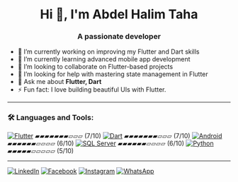 <!-- <p align="center">
  Visitor count<br>
  <img src="https://profile-counter.glitch.me/abdelhalim-taha/count.svg" />
</p> -->

<h1 align="center">Hi 👋, I'm Abdel Halim Taha</h1>
<h3 align="center">A passionate developer</h3>

- 🔭 I’m currently working on improving my Flutter and Dart skills  
- 🌱 I’m currently learning advanced mobile app development  
- 👯 I’m looking to collaborate on Flutter-based projects  
- 🤝 I’m looking for help with mastering state management in Flutter  
- 💬 Ask me about **Flutter, Dart**  
- ⚡ Fun fact: I love building beautiful UIs with Flutter.

---

### 🛠️ Languages and Tools:

[![Flutter](https://img.icons8.com/color/48/flutter.png)](https://flutter.dev/)
▰▰▰▰▰▰▰▱▱▱ (7/10)
[![Dart](https://img.icons8.com/color/48/dart.png)](https://dart.dev/)
▰▰▰▰▰▰▰▱▱▱ (7/10)
[![Android](https://img.icons8.com/color/48/android-os.png)](https://developer.android.com/)
▰▰▰▰▰▰▱▱▱▱ (6/10)
[![SQL Server](https://upload.wikimedia.org/wikipedia/commons/8/87/Sql_data_base_with_logo.png)](https://www.microsoft.com/en-us/sql-server)
▰▰▰▰▰▰▱▱▱▱ (6/10)
[![Python](https://img.icons8.com/color/48/python.png)](https://www.python.org/)
▰▰▰▰▰▱▱▱▱▱ (5/10)



---
[![LinkedIn](https://img.icons8.com/color/48/000000/linkedin.png)](https://www.linkedin.com/in/abdelhalim-taha)
[![Facebook](https://img.icons8.com/color/48/000000/facebook-new.png)](https://www.facebook.com/abdo.taha.abu.hamid)
[![Instagram](https://img.icons8.com/fluency/48/000000/instagram-new.png)](https://www.instagram.com/abdo.taha.abu.hamid?igsh=MXZyZW51ZDg2Ynk5bw==)
[![WhatsApp](https://img.icons8.com/color/48/000000/whatsapp--v1.png)](https://wa.me/201125055647)
